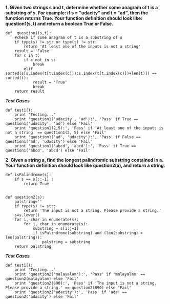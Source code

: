 **1. Given two strings s and t, determine whether some anagram of t is a substring of s. 
For example: if s = "udacity" and t = "ad", then the function returns True. 
Your function definition should look like: question1(s, t) and return a boolean True or False.**

```
def  question1(s,t):
    #check if some anagram of t is a substring of s
    if type(s) != str or type(t) != str:
        return 'At least one of the inputs is not a string'
    result = 'False'
    for c in t:
        if c not in s:
            break
        elif sorted(s[s.index(t[t.index(c)]):s.index(t[t.index(c)])+len(t)]) == sorted(t):
            result = 'True'
            break
    return result
```
***Test Cases***
```
def test1():
    print 'Testing..."
    print 'question1('udacity', 'ad'):', 'Pass' if True == question1('udacity', 'ad') else 'Fail'
    print 'question1(2,5):', 'Pass' if 'At least one of the inputs is not a string' == question1(2, 5) else 'Fail'
    print 'question1('ad', 'udacity'):', 'Pass' if False == question1('ad', 'udacity') else 'Fail'
    print 'question1('abcd', 'abcd'):', 'Pass' if True == question1('abcd', 'abcd') else 'Fail'
```

**2. Given a string a, find the longest palindromic substring contained in a. Your function definition should look like question2(a), and return a string.**

```
def isPalindrome(s):
    if s == s[::-1] :
        return True


def question2(s):
    palstring=''
    if type(s) != str:
        return 'The input is not a string. Please provide a string.'
    s=s.lower()
    for i, char in enumerate(s):
        for j, char in enumerate(s):
            substring = s[i:j+1]
            if isPalindrome(substring) and (len(substring) > len(palstring)):
                palstring = substring
    return palstring
```
***Test Cases***
```
def test1():
    print 'Testing...'
    print 'question2('malayalam'):', 'Pass' if 'malayalam' == question2(malayalam) else 'Fail'
    print 'question2(890):', 'Pass' if 'The input is not a string. Please provide a string.' == question2(890) else 'Fail'
    print 'question2('adacity'):', 'Pass' if 'ada' == question2('adacity') else 'Fail'
```
